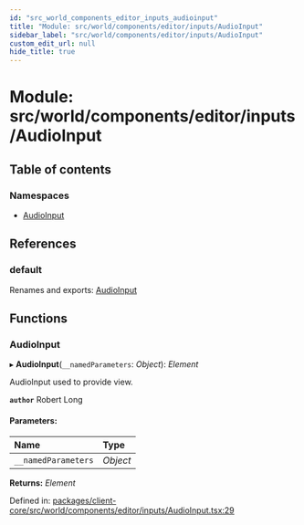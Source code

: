 ```yaml
---
id: "src_world_components_editor_inputs_audioinput"
title: "Module: src/world/components/editor/inputs/AudioInput"
sidebar_label: "src/world/components/editor/inputs/AudioInput"
custom_edit_url: null
hide_title: true
---
```


# Module: src/world/components/editor/inputs/AudioInput

## Table of contents

### Namespaces

- [AudioInput](src_world_components_editor_inputs_audioinput.audioinput.md)

## References

### default

Renames and exports: [AudioInput](src_world_components_editor_inputs_audioinput.md#audioinput)

## Functions

### AudioInput

▸ **AudioInput**(`__namedParameters`: *Object*): *Element*

AudioInput used to provide view.

**`author`** Robert Long

#### Parameters:

| Name | Type |
| :------ | :------ |
| `__namedParameters` | *Object* |

**Returns:** *Element*

Defined in: [packages/client-core/src/world/components/editor/inputs/AudioInput.tsx:29](https://github.com/xr3ngine/xr3ngine/blob/2d83606b6/packages/client-core/src/world/components/editor/inputs/AudioInput.tsx#L29)
